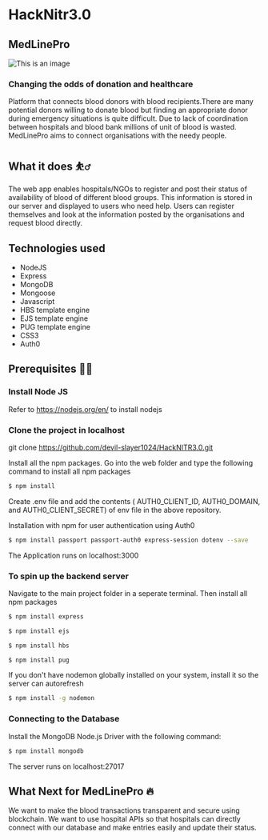 # HackNitr3.0

## MedLinePro
![This is an image](https://cdn.dribbble.com/users/2420865/screenshots/7046763/media/9eb3e932bceee91f949df840fbd7068c.png?compress=1&resize=1600x1200)
### Changing the odds of donation and healthcare

Platform that connects blood donors with blood recipients.There are many potential donors willing to donate blood but finding an appropriate donor during emergency situations is quite difficult. Due to lack of coordination between hospitals and blood bank millions of unit of blood is wasted. MedLinePro aims to connect organisations with the needy people.

## What it does :bouncing_ball_man:
The web app enables hospitals/NGOs to register and post their status of availability of blood of different blood groups. This information is stored in our server and displayed to users who need help. Users can register themselves and look at the information posted by the organisations and request blood directly.

## Technologies used
* NodeJS
* Express
* MongoDB
* Mongoose
* Javascript
* HBS template engine
* EJS template engine
* PUG template engine
* CSS3
* Auth0

## Prerequisites :man_technologist:
### Install Node JS

Refer to https://nodejs.org/en/ to install nodejs

### Clone the project in localhost

git clone https://github.com/devil-slayer1024/HackNITR3.0.git

Install all the npm packages. Go into the web folder and type the following command to install all npm packages
```sh
$ npm install
```

Create .env file and add the contents ( AUTH0_CLIENT_ID, AUTH0_DOMAIN, and AUTH0_CLIENT_SECRET) of env file in the above repository.

Installation with npm for user authentication using Auth0
```sh
$ npm install passport passport-auth0 express-session dotenv --save
```

The Application runs on localhost:3000

### To spin up the backend server

Navigate to the main project folder in a seperate terminal. Then install all npm packages
```sh
$ npm install express
```
```sh
$ npm install ejs
```
```sh
$ npm install hbs
```
```sh
$ npm install pug
```

If you don't have nodemon globally installed on your system, install it so the server can autorefresh
```sh
$ npm install -g nodemon
```

### Connecting to the Database

Install the MongoDB Node.js Driver with the following command:
```sh
$ npm install mongodb
```
The server runs on localhost:27017

## What Next for MedLinePro :fire:
We want to make the blood transactions transparent and secure using blockchain. We want to use hospital APIs so that hospitals can directly connect with our database and make entries easily and update their status.

